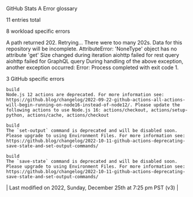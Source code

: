 GitHub Stats A Error glossary

11 entries total

8 workload specific errors

A path returned 202. Retrying...
There were too many 202s. Data for this repository will be incomplete.
AttributeError: 'NoneType' object has no attribute 'get'
Size changed during iteration
aiohttp failed for rest query
aiohttp failed for GraphQL query
During handling of the above exception, another exception occurred:
Error: Process completed with exit code 1.

3 GitHub specific errors

```
build
Node.js 12 actions are deprecated. For more information see: https://github.blog/changelog/2022-09-22-github-actions-all-actions-will-begin-running-on-node16-instead-of-node12/. Please update the following actions to use Node.js 16: actions/checkout, actions/setup-python, actions/cache, actions/checkout
```

```
build
The `set-output` command is deprecated and will be disabled soon. Please upgrade to using Environment Files. For more information see: https://github.blog/changelog/2022-10-11-github-actions-deprecating-save-state-and-set-output-commands/
```

```
build
The `save-state` command is deprecated and will be disabled soon. Please upgrade to using Environment Files. For more information see: https://github.blog/changelog/2022-10-11-github-actions-deprecating-save-state-and-set-output-commands/
```

| Last modified on 2022, Sunday, December 25th at 7:25 pm PST (v3) |
